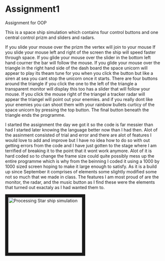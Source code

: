# Assignment1
Assignment for OOP

This is a space ship simulation which contains four control buttons and one central control prizm and 
sliders and radars. 

If you slide your mouse over the prizm the vertex will join to your mouse 
If you slide your mouse left and right of the screen the ship will speed faster through
space.
If you glide your mouse over the slider in the bottom left hand courner the bar will follow the mouse.
If you glide your mouse over the triangle in the right hand side of the dash board 
the space unicorn will appear to play its theam tune for you when you click the button 
but like a siren at sea you cant stop the unicorn once it starts.
There are four buttons around the triangle if you click the one to the left of the 
triangle a transparent monitor will display this too has a slider that will follow your 
mouse.
If you click the mouse right of the triangel a tracker radar will appear the triangel will point
out your enemies.
and if you really dont like your enemies you can shoot them with your rainbow bullets
curticy of the space unicorn by pressing the top button.
The final button beneath the triangle ends the programme.

I started the assignment the day we got it so the code is far messier than had I started later
knowing the language better now than I had then. Alot of the assinment consisted of trial and 
error and there are alot of features I would love to add and improve but I have no idea how to do
so with out getting errors from the code and I have just gotten to the stage where I am terrified
of breaking it to the point that it wont work anymore. Alot of it is hard coded so to change the frame
size could quite possibly mess up the entire programme which is why from the beinning I coded it using
a 1000 by 1000 sized screen hoping to make it large enough to satisfy. As it is a build up since September
it comprises of elements some slightly modified some not so much that we made in class. The features I am
most proud of are the monitor, the radar, and the music button as I find these were the elements 
that turned out exactaly as I had wanted them to.

<a href="https://youtu.be/Ham4_P-NDCg" target="_blank"><img src="http://img.youtube.com/vi/Ham4_P-NDCg/0.jpg" 
alt="Processing Star ship simulation" width="240" height="180" border="10" /></a>